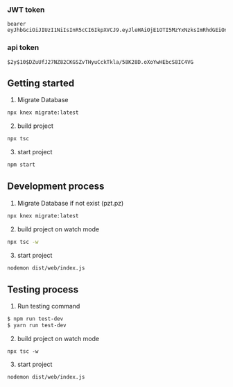 ### JWT token

```
bearer eyJhbGciOiJIUzI1NiIsInR5cCI6IkpXVCJ9.eyJleHAiOjE1OTI5MzYxNzksImRhdGEiOnsiaWQiOjEsInVzZXJuYW1lIjoicHV6YW5zYWt5YSIsImZpcnN0X25hbWUiOiJmcmFua2xpbnAiLCJsYXN0X25hbWUiOiJJc2FpYWgiLCJhdmF0YXIiOiIvYXZhdGFyXzE1OTI4NDkwMzkxMjNfdGVzdC5wbmciLCJjcmVhdGVkX2F0IjoiMjAyMC0wNi0yMiAxMjoxNzoxMiIsIm1vZGlmaWVkX2F0IjpudWxsLCJkZWxldGVkX2F0IjpudWxsLCJzdGF0dXMiOjF9LCJpYXQiOjE1OTI5MzI1Nzl9.qj2_erFaXRhFL7_ojognzmJUoCWRcxZ3njJV2LesH7U
```
### api token

```
$2y$10$DZuUfJ27NZ82CKGSZvTHyuCckTkla/58K28D.oXoYwHEbcS8IC4VG
```

## Getting started
 1. Migrate Database
```bash
npx knex migrate:latest
```

2. build project
```bash
npx tsc
```

3. start project
```bash
npm start
```


## Development process
 1. Migrate Database if not exist (pzt.pz)
```bash
npx knex migrate:latest
```

2. build project on watch mode
```bash
npx tsc -w
```

3. start project
```bash
nodemon dist/web/index.js
```


## Testing process
 1. Run testing command
```bash
$ npm run test-dev
$ yarn run test-dev
```

2. build project on watch mode
```
npx tsc -w
```

3. start project
```
nodemon dist/web/index.js
```